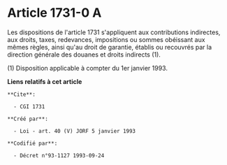 # Article 1731-0 A

Les dispositions de l'article 1731 s'appliquent aux contributions indirectes, aux droits, taxes, redevances, impositions ou
sommes obéissant aux mêmes règles, ainsi qu'au droit de garantie, établis ou recouvrés par la direction générale des douanes
et droits indirects (1).

(1) Disposition applicable à compter du 1er janvier 1993.

**Liens relatifs à cet article**

	**Cite**:

	  - CGI 1731

	**Créé par**:

	  - Loi - art. 40 (V) JORF 5 janvier 1993

	**Codifié par**:

	  - Décret n°93-1127 1993-09-24
